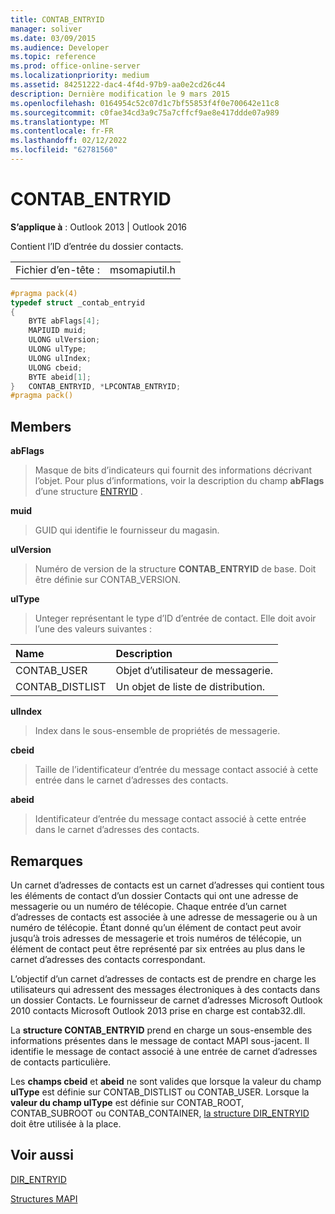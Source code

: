 ```yaml
---
title: CONTAB_ENTRYID
manager: soliver
ms.date: 03/09/2015
ms.audience: Developer
ms.topic: reference
ms.prod: office-online-server
ms.localizationpriority: medium
ms.assetid: 84251222-dac4-4f4d-97b9-aa0e2cd26c44
description: Dernière modification le 9 mars 2015
ms.openlocfilehash: 0164954c52c07d1c7bf55853f4f0e700642e11c8
ms.sourcegitcommit: c0fae34cd3a9c75a7cffcf9ae8e417ddde07a989
ms.translationtype: MT
ms.contentlocale: fr-FR
ms.lasthandoff: 02/12/2022
ms.locfileid: "62781560"
---
```

# <a name="contab_entryid"></a>CONTAB_ENTRYID

  
  
**S’applique à** : Outlook 2013 | Outlook 2016 
  
Contient l’ID d’entrée du dossier contacts.
  
|||
|:-----|:-----|
|Fichier d’en-tête :  <br/> |msomapiutil.h  <br/> |
   
```cpp
#pragma pack(4) 
typedef struct _contab_entryid
{
    BYTE abFlags[4];
    MAPIUID muid;
    ULONG ulVersion;
    ULONG ulType;
    ULONG ulIndex;
    ULONG cbeid;
    BYTE abeid[1];
}   CONTAB_ENTRYID, *LPCONTAB_ENTRYID;
#pragma pack() 
```

## <a name="members"></a>Members

 **abFlags**
  
> Masque de bits d’indicateurs qui fournit des informations décrivant l’objet. Pour plus d’informations, voir la description du champ **abFlags** d’une structure [ENTRYID](entryid.md) . 
    
 **muid**
  
> GUID qui identifie le fournisseur du magasin.
    
 **ulVersion**
  
> Numéro de version de la structure **CONTAB_ENTRYID** de base. Doit être définie sur CONTAB_VERSION. 
    
 **ulType**
  
> Unteger représentant le type d’ID d’entrée de contact. Elle doit avoir l’une des valeurs suivantes :
    
|**Name**|**Description**|
|:-----|:-----|
|CONTAB_USER  <br/> |Objet d’utilisateur de messagerie. |
|CONTAB_DISTLIST  <br/> |Un objet de liste de distribution. |
   
 **ulIndex**
  
> Index dans le sous-ensemble de propriétés de messagerie.
    
 **cbeid**
  
> Taille de l’identificateur d’entrée du message contact associé à cette entrée dans le carnet d’adresses des contacts.
    
 **abeid**
  
> Identificateur d’entrée du message contact associé à cette entrée dans le carnet d’adresses des contacts.
    
## <a name="remarks"></a>Remarques

Un carnet d’adresses de contacts est un carnet d’adresses qui contient tous les éléments de contact d’un dossier Contacts qui ont une adresse de messagerie ou un numéro de télécopie. Chaque entrée d’un carnet d’adresses de contacts est associée à une adresse de messagerie ou à un numéro de télécopie. Étant donné qu’un élément de contact peut avoir jusqu’à trois adresses de messagerie et trois numéros de télécopie, un élément de contact peut être représenté par six entrées au plus dans le carnet d’adresses des contacts correspondant.
  
L’objectif d’un carnet d’adresses de contacts est de prendre en charge les utilisateurs qui adressent des messages électroniques à des contacts dans un dossier Contacts. Le fournisseur de carnet d’adresses Microsoft Outlook 2010 contacts Microsoft Outlook 2013 prise en charge est contab32.dll.
  
La **structure CONTAB_ENTRYID** prend en charge un sous-ensemble des informations présentes dans le message de contact MAPI sous-jacent. Il identifie le message de contact associé à une entrée de carnet d’adresses de contacts particulière. 
  
Les **champs cbeid** et **abeid** ne sont valides que lorsque la valeur du champ **ulType** est définie sur CONTAB_DISTLIST ou CONTAB_USER. Lorsque la **valeur du champ ulType** est définie sur CONTAB_ROOT, CONTAB_SUBROOT ou CONTAB_CONTAINER, [la structure DIR_ENTRYID](dir_entryid.md) doit être utilisée à la place. 
  
## <a name="see-also"></a>Voir aussi



[DIR_ENTRYID](dir_entryid.md)


[Structures MAPI](mapi-structures.md)

